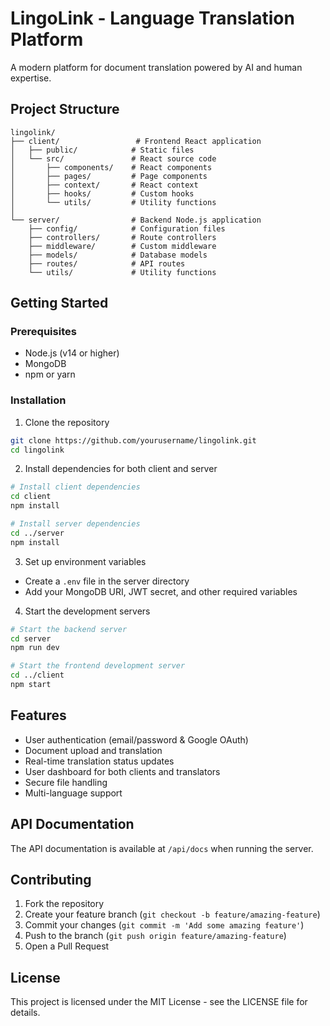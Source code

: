 # LingoLink - Language Translation Platform

A modern platform for document translation powered by AI and human expertise.

## Project Structure

```
lingolink/
├── client/                 # Frontend React application
│   ├── public/            # Static files
│   └── src/               # React source code
│       ├── components/    # React components
│       ├── pages/         # Page components
│       ├── context/       # React context
│       ├── hooks/         # Custom hooks
│       └── utils/         # Utility functions
│
└── server/                # Backend Node.js application
    ├── config/            # Configuration files
    ├── controllers/       # Route controllers
    ├── middleware/        # Custom middleware
    ├── models/            # Database models
    ├── routes/            # API routes
    └── utils/             # Utility functions
```

## Getting Started

### Prerequisites

- Node.js (v14 or higher)
- MongoDB
- npm or yarn

### Installation

1. Clone the repository
```bash
git clone https://github.com/yourusername/lingolink.git
cd lingolink
```

2. Install dependencies for both client and server
```bash
# Install client dependencies
cd client
npm install

# Install server dependencies
cd ../server
npm install
```

3. Set up environment variables
- Create a `.env` file in the server directory
- Add your MongoDB URI, JWT secret, and other required variables

4. Start the development servers
```bash
# Start the backend server
cd server
npm run dev

# Start the frontend development server
cd ../client
npm start
```

## Features

- User authentication (email/password & Google OAuth)
- Document upload and translation
- Real-time translation status updates
- User dashboard for both clients and translators
- Secure file handling
- Multi-language support

## API Documentation

The API documentation is available at `/api/docs` when running the server.

## Contributing

1. Fork the repository
2. Create your feature branch (`git checkout -b feature/amazing-feature`)
3. Commit your changes (`git commit -m 'Add some amazing feature'`)
4. Push to the branch (`git push origin feature/amazing-feature`)
5. Open a Pull Request

## License

This project is licensed under the MIT License - see the LICENSE file for details. 